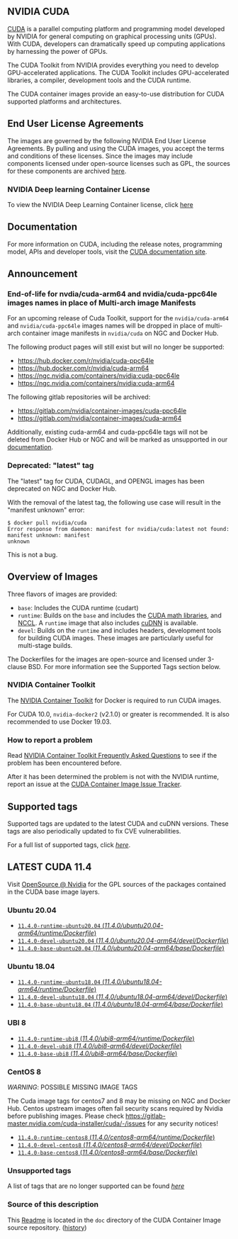 ## NVIDIA CUDA

[CUDA](https://developer.nvidia.com/cuda-zone) is a parallel computing platform and programming model developed by NVIDIA for general computing on graphical processing units (GPUs). With CUDA, developers can dramatically speed up computing applications by harnessing the power of GPUs.

The CUDA Toolkit from NVIDIA provides everything you need to develop GPU-accelerated applications. The CUDA Toolkit includes GPU-accelerated libraries, a compiler, development tools and the CUDA runtime.

The CUDA container images provide an easy-to-use distribution for CUDA supported platforms and architectures.

## End User License Agreements

The images are governed by the following NVIDIA End User License Agreements. By pulling and using the CUDA images, you accept the terms and conditions of these licenses.
Since the images may include components licensed under open-source licenses such as GPL, the sources for these components are archived [here](https://developer.download.nvidia.com/compute/cuda/opensource/image).

### NVIDIA Deep learning Container License

To view the NVIDIA Deep Learning Container license, click [here](https://developer.nvidia.com/ngc/nvidia-deep-learning-container-license)

## Documentation

For more information on CUDA, including the release notes, programming model, APIs and developer tools, visit the [CUDA documentation site](https://docs.nvidia.com/cuda).

## Announcement

### End-of-life for nvdia/cuda-arm64 and nvidia/cuda-ppc64le images names in place of Multi-arch image Manifests

For an upcoming release of Cuda Toolkit, support for the `nvidia/cuda-arm64` and `nvidia/cuda-ppc64le` images names will be dropped in place of multi-arch container image manifests in `nvidia/cuda` on NGC and Docker Hub.

The following product pages will still exist but will no longer be supported:

* https://hub.docker.com/r/nvidia/cuda-ppc64le
* https://hub.docker.com/r/nvidia/cuda-arm64
* https://ngc.nvidia.com/containers/nvidia:cuda-ppc64le
* https://ngc.nvidia.com/containers/nvidia:cuda-arm64

The following gitlab repositories will be archived:

* https://gitlab.com/nvidia/container-images/cuda-ppc64le
* https://gitlab.com/nvidia/container-images/cuda-arm64

Additionally, existing cuda-arm64 and cuda-ppc64le tags will not be deleted from Docker Hub or NGC and will be marked as unsupported in our [documentation](https://gitlab.com/nvidia/container-images/cuda/blob/master/doc/unsupported-tags.md).

### Deprecated: "latest" tag

The "latest" tag for CUDA, CUDAGL, and OPENGL images has been deprecated on NGC and Docker Hub.

With the removal of the latest tag, the following use case will result in the "manifest unknown" error:

```
$ docker pull nvidia/cuda
Error response from daemon: manifest for nvidia/cuda:latest not found: manifest unknown: manifest
unknown
```

This is not a bug.

## Overview of Images

Three flavors of images are provided:
- `base`: Includes the CUDA runtime (cudart)
- `runtime`: Builds on the `base` and includes the [CUDA math libraries](https://developer.nvidia.com/gpu-accelerated-libraries), and [NCCL](https://developer.nvidia.com/nccl). A `runtime` image that also includes [cuDNN](https://developer.nvidia.com/cudnn) is available.
- `devel`: Builds on the `runtime` and includes headers, development tools for building CUDA images. These images are particularly useful for multi-stage builds.

The Dockerfiles for the images are open-source and licensed under 3-clause BSD. For more information see the Supported Tags section below.

### NVIDIA Container Toolkit

The [NVIDIA Container Toolkit](https://github.com/NVIDIA/nvidia-docker) for Docker is required to run CUDA images.

For CUDA 10.0, `nvidia-docker2` (v2.1.0) or greater is recommended. It is also recommended to use Docker 19.03.

### How to report a problem

Read [NVIDIA Container Toolkit Frequently Asked Questions](https://github.com/NVIDIA/nvidia-docker/wiki/Frequently-Asked-Questions) to see if the problem has been encountered before.

After it has been determined the problem is not with the NVIDIA runtime, report an issue at the [CUDA Container Image Issue Tracker](https://gitlab.com/nvidia/container-images/cuda/-/issues).

## Supported tags

Supported tags are updated to the latest CUDA and cuDNN versions. These tags are also periodically updated to fix CVE vulnerabilities.

For a full list of supported tags, click [*here*](https://gitlab.com/nvidia/container-images/cuda/blob/master/doc/supported-tags.md).

## LATEST CUDA 11.4

Visit [OpenSource @ Nvidia](https://developer.download.nvidia.com/compute/cuda/opensource/image/) for the GPL sources of the packages contained in the CUDA base image layers.

### Ubuntu 20.04

- [`11.4.0-runtime-ubuntu20.04` (*11.4.0/ubuntu20.04-arm64/runtime/Dockerfile*)](https://gitlab.com/nvidia/container-images/cuda/blob/master/dist/11.4.0/ubuntu20.04-arm64/runtime/Dockerfile)
- [`11.4.0-devel-ubuntu20.04` (*11.4.0/ubuntu20.04-arm64/devel/Dockerfile*)](https://gitlab.com/nvidia/container-images/cuda/blob/master/dist/11.4.0/ubuntu20.04-arm64/devel/Dockerfile)
- [`11.4.0-base-ubuntu20.04` (*11.4.0/ubuntu20.04-arm64/base/Dockerfile*)](https://gitlab.com/nvidia/container-images/cuda/blob/master/dist/11.4.0/ubuntu20.04-arm64/base/Dockerfile)

### Ubuntu 18.04

- [`11.4.0-runtime-ubuntu18.04` (*11.4.0/ubuntu18.04-arm64/runtime/Dockerfile*)](https://gitlab.com/nvidia/container-images/cuda/blob/master/dist/11.4.0/ubuntu18.04-arm64/runtime/Dockerfile)
- [`11.4.0-devel-ubuntu18.04` (*11.4.0/ubuntu18.04-arm64/devel/Dockerfile*)](https://gitlab.com/nvidia/container-images/cuda/blob/master/dist/11.4.0/ubuntu18.04-arm64/devel/Dockerfile)
- [`11.4.0-base-ubuntu18.04` (*11.4.0/ubuntu18.04-arm64/base/Dockerfile*)](https://gitlab.com/nvidia/container-images/cuda/blob/master/dist/11.4.0/ubuntu18.04-arm64/base/Dockerfile)

### UBI 8

- [`11.4.0-runtime-ubi8` (*11.4.0/ubi8-arm64/runtime/Dockerfile*)](https://gitlab.com/nvidia/container-images/cuda/blob/master/dist/11.4.0/ubi8-arm64/runtime/Dockerfile)
- [`11.4.0-devel-ubi8` (*11.4.0/ubi8-arm64/devel/Dockerfile*)](https://gitlab.com/nvidia/container-images/cuda/blob/master/dist/11.4.0/ubi8-arm64/devel/Dockerfile)
- [`11.4.0-base-ubi8` (*11.4.0/ubi8-arm64/base/Dockerfile*)](https://gitlab.com/nvidia/container-images/cuda/blob/master/dist/11.4.0/ubi8-arm64/base/Dockerfile)

### CentOS 8

*WARNING*: POSSIBLE MISSING IMAGE TAGS

The Cuda image tags for centos7 and 8 may be missing on NGC and Docker Hub. Centos upstream images often fail security scans required by Nvidia before publishing images. Please check https://gitlab-master.nvidia.com/cuda-installer/cuda/-/issues for any security notices!

- [`11.4.0-runtime-centos8` (*11.4.0/centos8-arm64/runtime/Dockerfile*)](https://gitlab.com/nvidia/container-images/cuda/blob/master/dist/11.4.0/centos8-arm64/runtime/Dockerfile)
- [`11.4.0-devel-centos8` (*11.4.0/centos8-arm64/devel/Dockerfile*)](https://gitlab.com/nvidia/container-images/cuda/blob/master/dist/11.4.0/centos8-arm64/devel/Dockerfile)
- [`11.4.0-base-centos8` (*11.4.0/centos8-arm64/base/Dockerfile*)](https://gitlab.com/nvidia/container-images/cuda/blob/master/dist/11.4.0/centos8-arm64/base/Dockerfile)

### Unsupported tags

A list of tags that are no longer supported can be found [*here*](https://gitlab.com/nvidia/container-images/cuda/blob/master/doc/unsupported-tags.md)

### Source of this description

This [Readme](https://gitlab.com/nvidia/container-images/cuda/blob/master/doc/README.md) is located in the `doc` directory of the CUDA Container Image source repository. ([history](https://gitlab.com/nvidia/container-images/cuda/commits/master/doc/README.md))
